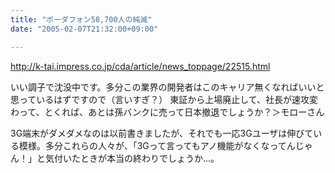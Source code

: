 ```yaml
---
title: "ボーダフォン58,700人の純減"
date: "2005-02-07T21:32:00+09:00"

---
```


<a href="http://k-tai.impress.co.jp/cda/article/news_toppage/22515.html" rel="nofollow" target="_blank">http://<wbr />k-tai.i<wbr />mpress.<wbr />co.jp/c<wbr />da/arti<wbr />cle/new<wbr />s_toppa<wbr />ge/2251<wbr />5.html</a>

いい調子で沈没中です。多分この業界の開発者はこのキャリア無くなればいいと思っているはずですので（言いすぎ？）
東証から上場廃止して、社長が速攻変わって、とくれば、あとは孫バンクに売って日本撤退でしょうか？＞モローさん

3G端末がダメダメなのは以前書きましたが、それでも一応3Gユーザは伸びている模様。多分これらの人々が、「3Gって言ってもアノ機能がなくなってんじゃん！」と気付いたときが本当の終わりでしょうか...。
